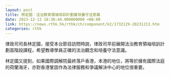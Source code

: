 ```yaml
---
layout: post
title: 林定國︰法治教育領袖培訓計劃冀培養守法意識
date: 2023-12-13 18:30:44.000000000 +08:00
link: https://news.rthk.hk/rthk/ch/component/k2/1732129-20231213.htm
categories: rthk
---
```


律政司司長林定國，接受本台節目訪問時說，律政司早前展開法治教育領袖培訓計劃首階段課程，希望教導學員正確的法治觀念和培養守法意識。

林定國又提到，如果國際調解院最終落戶香港，本港的地位，將等於擁有國際法庭的荷蘭海牙，亦對香港鞏固作為法律服務和爭議解決中心的地位很重要。
